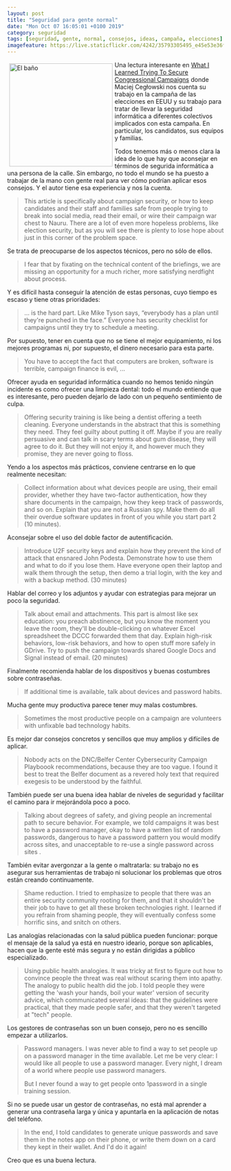 ```yaml
--- 
layout: post
title: "Seguridad para gente normal"
date: "Mon Oct 07 16:05:01 +0100 2019"
category: seguridad
tags: [seguridad, gente, normal, consejos, ideas, campaña, elecciones]
imagefeature: https://live.staticflickr.com/4242/35793305495_e45e53e36f_m.jpg
---
```


<a href="https://www.flickr.com/photos/fernand0/35793305495" title="El baño"><img src="https://live.staticflickr.com/4242/35793305495_e45e53e36f_m.jpg" width="240"  alt="El baño" style="float:left; margin:5px"></a>
Una lectura interesante en [What I Learned Trying To Secure Congressional Campaigns](https://idlewords.com/2019/05/what_i_learned_trying_to_secure_congressional_campaigns.htm) donde Maciej Cegłowski nos cuenta su trabajo en la campaña de las elecciones en EEUU y su trabajo para tratar de llevar la seguridad informática a diferentes colectivos implicados con esta campaña. En particular, los candidatos, sus equipos y familias.

Todos tenemos más o menos clara la idea de lo que hay que aconsejar en términos de segurida informática a una persona de la calle. Sin embargo, no todo el mundo se ha puesto a trabajar de la mano con gente real para ver cómo podrían aplicar esos consejos. Y el autor tiene esa experiencia y nos la cuenta.

> This article is specifically about campaign security, or how to keep candidates and their staff and families safe from people trying to break into social media, read their email, or wire their campaign war chest to Nauru. There are a lot of even more hopeless problems, like election security, but as you will see there is plenty to lose hope about just in this corner of the problem space. 

Se trata de preocuparse de los aspectos técnicos, pero no sólo de ellos.

>  I fear that by fixating on the technical content of the briefings, we are missing an opportunity for a much richer, more satisfying nerdfight about process. 

Y es difícil hasta conseguir la atención de estas personas, cuyo tiempo es escaso y tiene otras prioridades: 

> ... is the hard part. Like Mike Tyson says, “everybody has a plan until they're punched in the face.” Everyone has security checklist for campaigns until they try to schedule a meeting. 

Por supuesto, tener en cuenta que no se tiene el mejor equipamiento, ni los mejores programas ni, por supuesto, el dinero necesario para esta parte.

> You have to accept the fact that computers are broken, software is terrible, campaign finance is evil,  ...

Ofrecer ayuda en seguridad informática cuando no hemos tenido ningún incidente es como ofrecer una limpieza dental: todo el mundo entiende que es interesante, pero pueden dejarlo de lado con un pequeño sentimiento de culpa.

> Offering security training is like being a dentist offering a teeth cleaning. Everyone understands in the abstract that this is something they need. They feel guilty about putting it off. Maybe if you are really persuasive and can talk in scary terms about gum disease, they will agree to do it. But they will not enjoy it, and however much they promise, they are never going to floss. 

Yendo a los aspectos más prácticos, conviene centrarse en lo que realmente necesitan:

> Collect information about what devices people are using, their email provider, whether they have two-factor authentication, how they share documents in the campaign, how they keep track of passwords, and so on. Explain that you are not a Russian spy. Make them do all their overdue software updates in front of you while you start part 2 (10 minutes).

Aconsejar sobre el uso del doble factor de autentificación.

> Introduce U2F security keys and explain how they prevent the kind of attack that ensnared John Podesta. Demonstrate how to use them and what to do if you lose them. Have everyone open their laptop and walk them through the setup, then demo a trial login, with the key and with a backup method. (30 minutes)

Hablar del correo y los adjuntos y ayudar con estrategias para mejorar un poco la seguridad.

> Talk about email and attachments. This part is almost like sex education: you preach abstinence, but you know the moment you leave the room, they'll be double-clicking on whatever Excel spreadsheet the DCCC forwarded them that day. Explain high-risk behaviors, low-risk behaviors, and how to open stuff more safely in GDrive. Try to push the campaign towards shared Google Docs and Signal instead of email. (20 minutes) 

Finalmente recomienda hablar de los dispositivos y buenas costumbres sobre contraseñas.

> If additional time is available, talk about devices and password habits.

Mucha gente muy productiva parece tener muy malas costumbres.

> Sometimes the most productive people on a campaign are volunteers with unfixable bad technology habits. 

Es mejor dar consejos concretos y sencillos que muy amplios y difíciles de aplicar.

> Nobody acts on the DNC/Belfer Center Cybersecurity Campaign Playboook recommendations, because they are too vague. I found it best to treat the Belfer document as a revered holy text that required exegesis to be understood by the faithful. 

También puede ser una buena idea hablar de niveles de seguridad y facilitar el camino para ir mejorándola poco a poco.

> Talking about degrees of safety, and giving people an incremental path to secure behavior. For example, we told campaigns it was best to have a password manager, okay to have a written list of random passwords, dangerous to have a password pattern you would modify across sites, and unacceptable to re-use a single password across sites .

También evitar avergonzar a la gente o maltratarla: su trabajo no es asegurar sus herramientas de trabajo ni solucionar los problemas que otros están creando continuamente.

> Shame reduction. I tried to emphasize to people that there was an entire security community rooting for them, and that it shouldn't be their job to have to get all these broken technologies right. I learned if you refrain from shaming people, they will eventually confess some horrific sins, and snitch on others.

Las analogías relacionadas con la salud pública pueden funcionar: porque el mensaje de la salud ya está en nuestro ideario, porque son aplicables, hacen que la gente esté más segura y no están dirigidas a público especializado.

> Using public health analogies. It was tricky at first to figure out how to convince people the threat was real without scaring them into apathy. The analogy to public health did the job. I told people they were getting the 'wash your hands, boil your water' version of security advice, which communicated several ideas: that the guidelines were practical, that they made people safer, and that they weren't targeted at "tech" people.

Los gestores de contraseñas son un buen consejo, pero no es sencillo empezar a utilizarlos.

> Password managers. I was never able to find a way to set people up on a password manager in the time available. Let me be very clear: I would like all people to use a password manager. Every night, I dream of a world where people use password managers.
>
> But I never found a way to get people onto 1password in a single training session.

Si no se puede usar un gestor de contraseñas, no está mal aprender a generar una contraseña larga y única y apuntarla en la aplicación de notas del teléfono.

> In the end, I told candidates to generate unique passwords and save them in the notes app on their phone, or write them down on a card they kept in their wallet. And I'd do it again! 

Creo que es una buena lectura.
